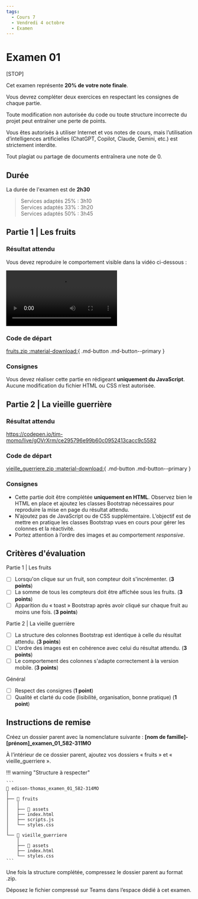 ```yaml
---
tags:
  - Cours 7
  - Vendredi 4 octobre
  - Examen
---
```


# Examen 01

[STOP]

Cet examen représente **20% de votre note finale**.

Vous devrez compléter deux exercices en respectant les consignes de chaque partie.

Toute modification non autorisée du code ou toute structure incorrecte du projet peut entraîner une perte de points.

Vous êtes autorisés à utiliser Internet et vos notes de cours, mais l’utilisation d’intelligences artificielles (ChatGPT, Copilot, Claude, Gemini, etc.) est strictement interdite.

Tout plagiat ou partage de documents entraînera une note de 0.

## Durée

La durée de l'examen est de **2h30**

> Services adaptés 25% : 3h10<br>
> Services adaptés 33% : 3h20<br>
> Services adaptés 50% : 3h45

## Partie 1 | Les fruits

### Résultat attendu

Vous devez reproduire le comportement visible dans la vidéo ci-dessous :

![type:video](./assets/videos/fruits.mp4)

### Code de départ

[fruits.zip :material-download:](./examens/examen01/fruits.zip){ .md-button .md-button--primary }
<!-- PM examen_01 -->

### Consignes

Vous devez réaliser cette partie en rédigeant **uniquement du JavaScript**. Aucune modification du fichier HTML ou CSS n’est autorisée.

## Partie 2 | La vieille guerrière

### Résultat attendu

<https://codepen.io/tim-momo/live/gOVrXrm/ce295796e99b60c0952413cacc9c5582>

### Code de départ

[vieille_guerriere.zip :material-download:](./examens/examen01/vieille_guerriere.zip){ .md-button .md-button--primary }
<!-- PM examen_01 -->

### Consignes

* Cette partie doit être complétée **uniquement en HTML**. Observez bien le HTML en place et ajoutez les classes Bootstrap nécessaires pour reproduire la mise en page du résultat attendu.
* N’ajoutez pas de JavaScript ou de CSS supplémentaire. L’objectif est de mettre en pratique les classes Bootstrap vues en cours pour gérer les colonnes et la réactivité.
* Portez attention à l’ordre des images et au comportement *responsive*.

## Critères d'évaluation

Partie 1 | Les fruits

* [ ] Lorsqu'on clique sur un fruit, son compteur doit s'incrémenter. (**3 points**)
* [ ] La somme de tous les compteurs doit être affichée sous les fruits. (**3 points**)
* [ ] Apparition du « toast » Bootstrap après avoir cliqué sur chaque fruit au moins une fois. (**3 points**)

Partie 2 | La vieille guerrière

* [ ] La structure des colonnes Bootstrap est identique à celle du résultat attendu. (**3 points**)
* [ ] L'ordre des images est en cohérence avec celui du résultat attendu. (**3 points**)
* [ ] Le comportement des colonnes s'adapte correctement à la version mobile. (**3 points**)

Général

* [ ] Respect des consignes (**1 point**)
* [ ] Qualité et clarté du code (lisibilité, organisation, bonne pratique) (**1 point**)

## Instructions de remise

Créez un dossier parent avec la nomenclature suivante : **[nom de famille]-[prénom]_examen_01_582-311MO**

À l’intérieur de ce dossier parent, ajoutez vos dossiers « fruits » et « vieille_guerriere ».

!!! warning "Structure à respecter"

    ```
    📁 edison-thomas_examen_01_582-314MO
    │
    ├── 📁 fruits
    │   │
    │   ├── 📁 assets
    │   ├── index.html
    │   ├── scripts.js
    │   └── styles.css
    │
    └── 📁 vieille_guerriere
        │
        ├── 📁 assets
        ├── index.html
        └── styles.css
    ```

Une fois la structure complétée, compressez le dossier parent au format .zip.

Déposez le fichier compressé sur Teams dans l’espace dédié à cet examen.

